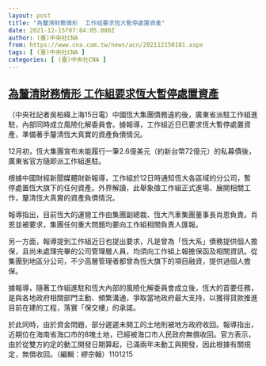 ```yaml
---
layout: post
title: "為釐清財務情形  工作組要求恆大暫停處置資產"
date: 2021-12-15T07:04:05.000Z
author: (臺)中央社CNA
from: https://www.cna.com.tw/news/acn/202112150181.aspx
tags: [ (臺)中央社CNA ]
categories: [ (臺)中央社CNA ]
---
```

<!--1639551845000-->
[為釐清財務情形  工作組要求恆大暫停處置資產](https://www.cna.com.tw/news/acn/202112150181.aspx)
------

<div>
<div></div><div><p>（中央社記者吳柏緯上海15日電）中國恆大集團債務違約後，廣東省派駐工作組進駐，內部同時成立風險化解委員會。據報導，工作組近日已要求恆大暫停處置資產，準備著手釐清恆大真實的資產負債情況。</p><p>12月初，恆大集團宣布未能履行一筆2.6億美元（約新台幣72億元）的私募債後，廣東省官方隨即派工作組進駐。</p><p>根據中國財經新聞媒體財新報導，工作組於12日時通知恆大各區域的分公司，暫停處置恆大旗下的任何資產。外界解讀，此舉象徵工作組正式進場、展開相關工作，釐清恆大真實的資產負債情況。</p><p>報導指出，目前恆大的運營工作由集團副總裁、恆大汽車集團董事長肖恩負責。肖恩並被要求，集團任何重大問題均要向工作組相關負責人匯報。</p><p>另一方面，報導提到工作組近日也提出要求，凡是曾為「恆大系」債務提供個人擔保，且尚未處理完畢的公司管理層人員，均須向工作組上報擔保函及相關資訊。從集團到地區分公司，不少高層管理者都曾為恆大旗下的項目融資，提供過個人擔保。</p><p>據報導，隨著工作組進駐和恆大內部的風險化解委員會成立後，恆大的首要任務，是與各地政府相關部門主動、頻繁溝通，爭取當地政府最大支持，以獲得貸款推進目前在建的工程，落實「保交樓」的承諾。</p><p>於此同時，由於資金問題，部分遲遲未開工的土地則被地方政府收回。報導指出，近期位在海南省海口市的8塊土地，已經被海口市人民政府無償收回。官方表示，由於從雙方約定的動工開發日期算起，已滿兩年未動工與開發，因此根據有關規定，無償收回。（編輯：繆宗翰）1101215</p></div>
</div>
